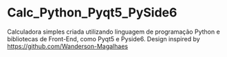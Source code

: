 # Calc_Python_Pyqt5_PySide6
Calculadora simples criada utilizando linguagem de programação Python e bibliotecas de Front-End, como Pyqt5 e Pyside6. Design inspired by https://github.com/Wanderson-Magalhaes
